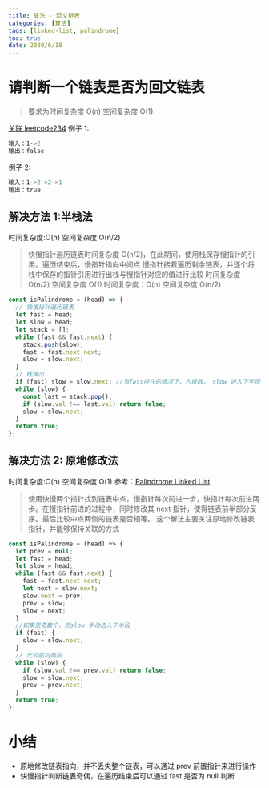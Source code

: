 ```yaml
---
title: 算法 - 回文链表
categories: [算法]
tags: [linked-list, palindrome]
toc: true
date: 2020/6/18
---
```


# 请判断一个链表是否为回文链表

> 要求为时间复杂度 O(n) 空间复杂度 O(1)

[关联 leetcode234](https://leetcode-cn.com/problems/palindrome-linked-list/)
例子 1:

```js
输入：1->2
输出：false
```

例子 2:

```js
输入：1->2->2->1
输出：true
```

## 解决方法 1:半栈法

时间复杂度:O(n) 空间复杂度 O(n/2)

> 快慢指针遍历链表时间复杂度 O(n/2)，在此期间，使用栈保存慢指针的引用。遍历结束后，慢指针指向中间点
> 慢指针接着遍历剩余链表，并逐个将栈中保存的指针引用进行出栈与慢指针对应的值进行比较 时间复杂度 O(n/2) 空间复杂度 O(1)
> 时间复杂度：O(n) 空间复杂度 O(n/2)

```js
const isPalindrome = (head) => {
  // 快慢指针遍历链表
  let fast = head;
  let slow = head;
  let stack = [];
  while (fast && fast.next) {
    stack.push(slow);
    fast = fast.next.next;
    slow = slow.next;
  }
  // 栈弹出
  if (fast) slow = slow.next; //当fast存在的情况下，为奇数， slow 进入下半段。否则slow 已为下半段
  while (slow) {
    const last = stack.pop();
    if (slow.val !== last.val) return false;
    slow = slow.next;
  }
  return true;
};
```

## 解决方法 2: 原地修改法

时间复杂度:O(n) 空间复杂度 O(1)
参考：[Palindrome Linked List](https://github.com/andavid/leetcode-java/blob/master/note/234/README.md)

> 使用快慢两个指针找到链表中点，慢指针每次前进一步，快指针每次前进两步。在慢指针前进的过程中，同时修改其 next 指针，使得链表前半部分反序。最后比较中点两侧的链表是否相等。
> 这个解法主要关注原地修改链表指针，并能够保持关联的方式

```js
const isPalindrome = (head) => {
  let prev = null;
  let fast = head;
  let slow = head;
  while (fast && fast.next) {
    fast = fast.next.next;
    let next = slow.next;
    slow.next = prev;
    prev = slow;
    slow = next;
  }
  //如果是奇数个，则slow 手动进入下半段
  if (fast) {
    slow = slow.next;
  }
  // 比较前后两段
  while (slow) {
    if (slow.val !== prev.val) return false;
    slow = slow.next;
    prev = prev.next;
  }
  return true;
};
```

# 小结

- 原地修改链表指向，并不丢失整个链表，可以通过 prev 前置指针来进行操作
- 快慢指针判断链表奇偶，在遍历结束后可以通过 fast 是否为 null 判断
